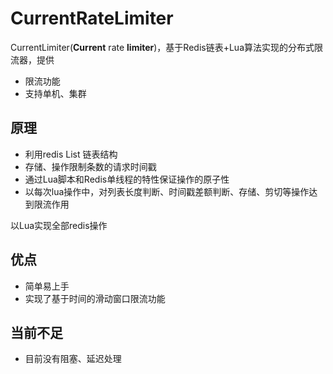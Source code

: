 # CurrentRateLimiter
CurrentLimiter(**Current** rate **limiter**)，基于Redis链表+Lua算法实现的分布式限流器，提供
- 限流功能
- 支持单机、集群

## 原理
- 利用redis List 链表结构
- 存储、操作限制条数的请求时间戳
- 通过Lua脚本和Redis单线程的特性保证操作的原子性
- 以每次lua操作中，对列表长度判断、时间戳差额判断、存储、剪切等操作达到限流作用

以Lua实现全部redis操作

## 优点
- 简单易上手
- 实现了基于时间的滑动窗口限流功能

## 当前不足
- 目前没有阻塞、延迟处理
